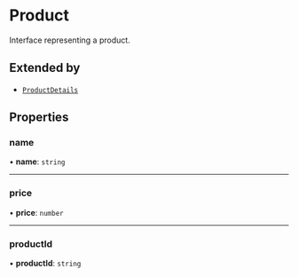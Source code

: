 # Product

Interface representing a product.

## Extended by

- [`ProductDetails`](ProductDetails.md)

## Properties

### name

• **name**: `string`

***

### price

• **price**: `number`

***

### productId

• **productId**: `string`
